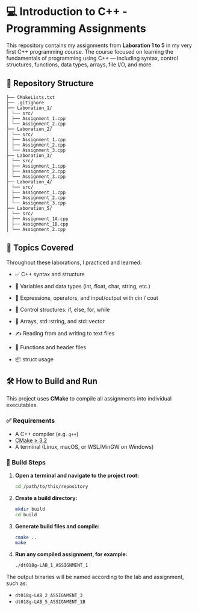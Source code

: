 # 💻 Introduction to C++ - Programming Assignments
This repository contains my assignments from **Laboration 1 to 5** in my very first C++ programming course. The course focused on learning the fundamentals of programming using C++ — including syntax, control structures, functions, data types, arrays, file I/O, and more.

## 📁 Repository Structure
```
├── CMakeLists.txt
├── .gitignore
├── Laboration_1/
│ └── src/
│ ├── Assignment_1.cpp
│ └── Assignment_2.cpp
├── Laboration_2/
│ └── src/
│ ├── Assignment_1.cpp
│ ├── Assignment_2.cpp
│ └── Assignment_3.cpp
├── Laboration_3/
│ └── src/
│ ├── Assignment_1.cpp
│ ├── Assignment_2.cpp
│ └── Assignment_3.cpp
├── Laboration_4/
│ └── src/
│ ├── Assignment_1.cpp
│ ├── Assignment_2.cpp
│ └── Assignment_3.cpp
├── Laboration_5/
│ └── src/
│ ├── Assignment_1A.cpp
│ ├── Assignment_1B.cpp
│ └── Assignment_2.cpp
```

## 🧾 Topics Covered
Throughout these laborations, I practiced and learned:

- ✅ C++ syntax and structure

- 🔢 Variables and data types (int, float, char, string, etc.)

- 🧮 Expressions, operators, and input/output with cin / cout

- 🔁 Control structures: if, else, for, while

- 🧱 Arrays, std::string, and std::vector

- ✍️ Reading from and writing to text files

- 🧰 Functions and header files

- 📦 struct usage

## 🛠️ How to Build and Run

This project uses **CMake** to compile all assignments into individual executables.

### ✅ Requirements

- A C++ compiler (e.g. `g++`)
- [CMake ≥ 3.2](https://cmake.org/download/)
- A terminal (Linux, macOS, or WSL/MinGW on Windows)

### 🔧 Build Steps

1. **Open a terminal and navigate to the project root:**
   ```bash
   cd /path/to/this/repository
   ```
   
2. **Create a build directory:**
   ```bash
   mkdir build
   cd build
   ```
   
3. **Generate build files and compile:**
   ```bash
   cmake ..
   make
   ```
   
4. **Run any compiled assignment, for example:**
    ```bash
    ./dt018g-LAB_1_ASSIGNMENT_1
    ```

The output binaries will be named according to the lab and assignment, such as:
- ```dt018g-LAB_2_ASSIGNMENT_3```
- ```dt018g-LAB_5_ASSIGNMENT_1B```
